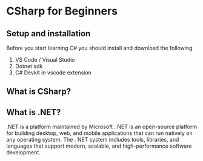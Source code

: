 # CSharp for Beginners


## Setup and installation 
Before you start learning C# you should install and download the following 
1. VS Code / Visual Studio
2. Dotnet sdk
3. C# Devkit in vscode extension

## What is CSharp?


## What is .NET?
.NET is a platform maintained by Microsoft 
. NET is an open-source platform for building desktop, web, and mobile applications that can run natively on any operating system. 
The . NET system includes tools, libraries, and languages that support modern, scalable, and high-performance software development.
